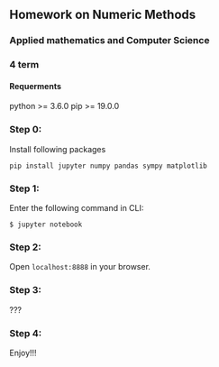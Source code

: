 ## Homework on Numeric Methods
### Applied mathematics and Computer Science
### 4 term

#### Requerments
python >= 3.6.0
pip >= 19.0.0

### Step 0: 
Install following packages

```
pip install jupyter numpy pandas sympy matplotlib
```

### Step 1: 
Enter the following command in CLI:
```
$ jupyter notebook
```

### Step 2: 
Open ``` localhost:8888 ``` in your browser.

### Step 3:
???

### Step 4:
Enjoy!!!


 

